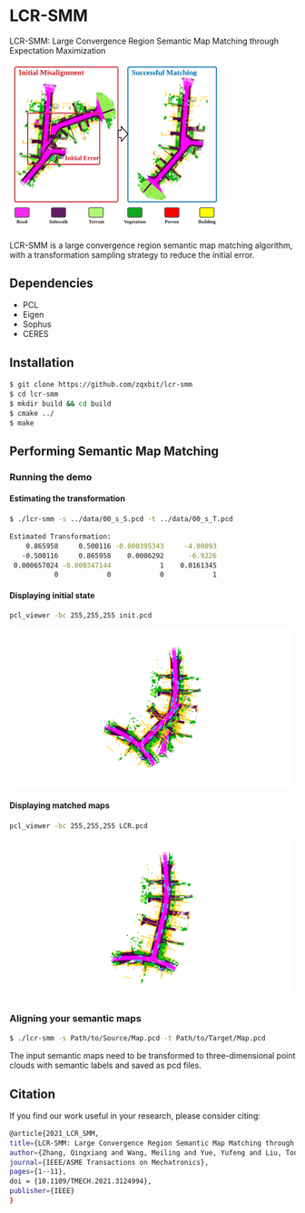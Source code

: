 # LCR-SMM
LCR-SMM: Large Convergence Region Semantic Map Matching through Expectation Maximization

<img src="https://github.com/zqxbit/videos/blob/main/fig1-1223.png" width="375">

LCR-SMM is a large convergence region semantic map matching algorithm, with a transformation sampling strategy to reduce the initial error.

## Dependencies
- PCL
- Eigen
- Sophus
- CERES

## Installation
```bash
$ git clone https://github.com/zqxbit/lcr-smm
$ cd lcr-smm
$ mkdir build && cd build
$ cmake ../
$ make
```
## Performing Semantic Map Matching
### Running the demo
#### Estimating the transformation
```bash
$ ./lcr-smm -s ../data/00_s_S.pcd -t ../data/00_s_T.pcd
```
```bash
Estimated Transformation:
    0.865958     0.500116 -0.000395343     -4.00093
   -0.500116     0.865958    0.0006292      -6.9226
 0.000657024 -0.000347144            1    0.0161345
           0            0            0            1
```
#### Displaying initial state
```bash
pcl_viewer -bc 255,255,255 init.pcd
```

<img src="https://github.com/zqxbit/videos/blob/main/00_init1102.png" width="500">

#### Displaying matched maps
```bash
pcl_viewer -bc 255,255,255 LCR.pcd
```

<img src="https://github.com/zqxbit/videos/blob/main/00_LCR1102.png" width="500">


### Aligning your semantic maps
```bash
$ ./lcr-smm -s Path/to/Source/Map.pcd -t Path/to/Target/Map.pcd
```

The input semantic maps need to be transformed to three-dimensional point clouds with semantic labels and saved as pcd files.  

## Citation
If you find our work useful in your research, please consider citing:

```bash
@article{2021_LCR_SMM,
title={LCR-SMM: Large Convergence Region Semantic Map Matching through Expectation Maximization},
author={Zhang, Qingxiang and Wang, Meiling and Yue, Yufeng and Liu, Tong},
journal={IEEE/ASME Transactions on Mechatronics},
pages={1--11},
doi = {10.1109/TMECH.2021.3124994},
publisher={IEEE}
}
```
